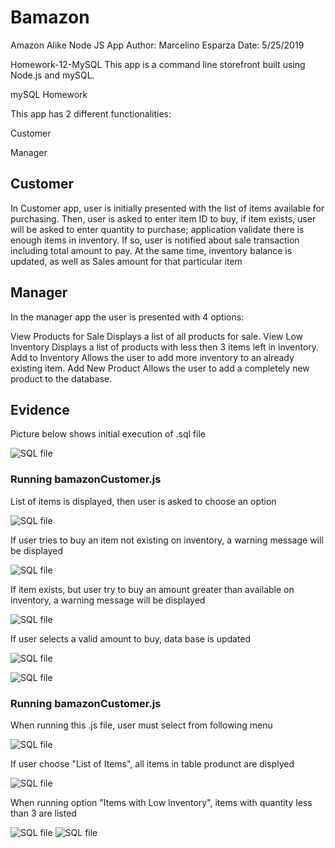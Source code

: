 # Bamazon
Amazon Alike Node JS App
Author: Marcelino Esparza
Date: 5/25/2019

Homework-12-MySQL
This app is a command line storefront built using Node.js and mySQL. 

mySQL Homework

This app has 2 different functionalities:

Customer

Manager

## Customer

In Customer app, user is initially presented with the list of items available for purchasing.
Then, user is asked to enter item ID to buy, if item exists, user will be asked to enter quantity to purchase; application validate there is enough items in inventory.
If so, user is notified about sale transaction including total amount to pay. At the same time, inventory balance is updated, as well as Sales amount for that particular item

## Manager

In the manager app the user is presented with 4 options:

View Products for Sale
Displays a list of all products for sale.
View Low Inventory
Displays a list of products with less then 3 items left in inventory.
Add to Inventory
Allows the user to add more inventory to an already existing item.
Add New Product
Allows the user to add a completely new product to the database.

## Evidence

Picture below shows initial execution of .sql file

![SQL file](/images/bamazon_sql_execution.JPG)

### Running bamazonCustomer.js
List of items is displayed, then user is asked to choose an option

![SQL file](/images/bamazonCustomer01.JPG)

If user tries to buy an item not existing on inventory, a warning message will be displayed

![SQL file](/images/bamazonCustomer02.JPG)

If item exists, but user try to buy an amount greater than available on inventory, a warning message will be displayed

![SQL file](/images/bamazonCustomer03.JPG)

If user selects a valid amount to buy, data base is updated

![SQL file](/images/bamazonCustomer04.JPG)

![SQL file](/images/bamazonCustomer05.JPG)


### Running bamazonCustomer.js
When running this .js file, user must select from following menu

![SQL file](/images/bamazonMgr01.JPG)

If user choose "List of Items", all items in table produnct are displyed

![SQL file](/images/bamazonMgr02.JPG)

When running option "Items with Low Inventory", items with quantity less than 3 are listed

![SQL file](/images/bamazonMgr03.JPG)
![SQL file](/images/bamazonMgr04.JPG)